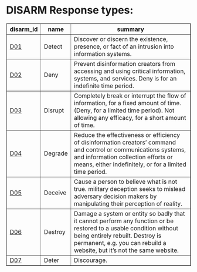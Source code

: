 # DISARM Response types:

<table border="1">
<tr>
<th>disarm_id</th>
<th>name</th>
<th>summary</th>
</tr>
<tr>
<td><a href="response types/D01.md">D01</a></td>
<td>Detect</td>
<td>Discover or discern the existence, presence, or fact of an intrusion into information systems.</td>
</tr>
<tr>
<td><a href="response types/D02.md">D02</a></td>
<td>Deny</td>
<td>Prevent disinformation creators from accessing and using critical information, systems, and services. Deny is for an indefinite time period. </td>
</tr>
<tr>
<td><a href="response types/D03.md">D03</a></td>
<td>Disrupt</td>
<td>Completely break or interrupt the flow of information, for a fixed amount of time. (Deny, for a limited time period).  Not allowing any efficacy, for a short amount of time. </td>
</tr>
<tr>
<td><a href="response types/D04.md">D04</a></td>
<td>Degrade</td>
<td>Reduce the effectiveness or efficiency of disinformation creators’ command and control or communications systems, and information collection efforts or means, either indefinitely, or for a limited time period. </td>
</tr>
<tr>
<td><a href="response types/D05.md">D05</a></td>
<td>Deceive</td>
<td>Cause a person to believe what is not true. military deception seeks to mislead adversary decision makers by manipulating their perception of reality.</td>
</tr>
<tr>
<td><a href="response types/D06.md">D06</a></td>
<td>Destroy</td>
<td>Damage a system or entity so badly that it cannot perform any function or be restored to a usable condition without being entirely rebuilt. Destroy is permanent, e.g. you can rebuild a website, but it’s not the same website. </td>
</tr>
<tr>
<td><a href="response types/D07.md">D07</a></td>
<td>Deter</td>
<td>Discourage.</td>
</tr>
</table>
